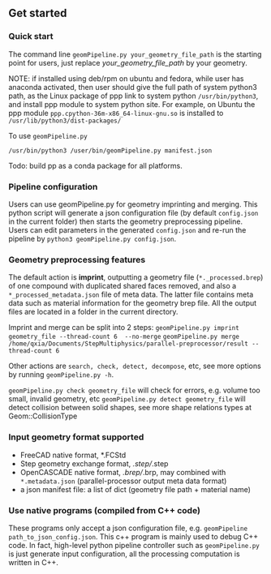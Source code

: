 ## Get started

### Quick start
The command line `geomPipeline.py your_geometry_file_path` is the starting point for users, just replace *your_geometry_file_path* by your geometry. 

NOTE:  if installed using deb/rpm on ubuntu and fedora, while user has anaconda activated, then user should give the full path of system python3 path, as the Linux package of ppp link  to system python `/usr/bin/python3`, and install ppp module to system python site. For example, on Ubuntu the ppp module `ppp.cpython-36m-x86_64-linux-gnu.so` is installed to `/usr/lib/python3/dist-packages/`

To use `geomPipeline.py`

`/usr/bin/python3 /user/bin/geomPipeline.py manifest.json`

Todo: build pp as a conda package for all platforms.

### Pipeline configuration

Users can use geomPipeline.py for geometry imprinting and merging. This python script will generate a json configuration file (by default `config.json` in the current folder) then starts the geometry preprocessing pipeline. Users can edit parameters in the generated `config.json` and re-run the pipeline by `python3 geomPipeline.py config.json`.

### Geometry preprocessing features

The default action is **imprint**, outputting a geometry file (`*._processed.brep`) of one compound with duplicated shared faces removed, and also a `*_processed_metadata.json` file of meta data.  The latter file contains meta data such as material information for the geometry brep file. All the output files are located in a folder in the current directory.

Imprint and merge can be split into 2 steps:
`geomPipeline.py imprint geometry_file --thread-count 6  --no-merge`
`geomPipeline.py merge  /home/qxia/Documents/StepMultiphysics/parallel-preprocessor/result --thread-count 6`

Other actions are `search, check, detect, decompose`, etc, see more options by running `geomPipeline.py -h`. 

`geomPipeline.py check geometry_file` will check for errors, e.g. volume too small, invalid geometry, etc
`geomPipeline.py detect geometry_file` will detect collision between solid shapes, see more shape relations types at Geom::CollisionType

### Input geometry format supported

+ FreeCAD native format, *.FCStd
+ Step geometry exchange format, *.step/*.step
+ OpenCASCADE native format, *.brep/*.brp, may combined with `*.metadata.json` (parallel-processor output meta data format)
+ a json manifest file: a list of dict (geometry file path + material name)

### Use native programs (compiled from C++ code)

These programs only accept a json configuration file, e.g. `geomPipeline path_to_json_config.json`. 
This c++ program is mainly used to debug C++ code. In fact, high-level python pipeline controller such as `geomPipeline.py` is just generate input configuration, all the processing computation is written in C++.
